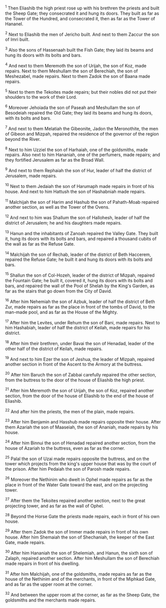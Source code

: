 <sup>1</sup> 
Then Eliashib the high priest rose up with his brethren the priests and built the Sheep Gate; they consecrated it and hung its doors. They built as far as the Tower of the Hundred, and consecrated it, then as far as the Tower of Hananel. 

<sup>2</sup> 
Next to Eliashib the men of Jericho built. And next to them Zaccur the son of Imri built. 

<sup>3</sup> 
Also the sons of Hassenaah built the Fish Gate; they laid its beams and hung its doors with its bolts and bars. 

<sup>4</sup> 
And next to them Meremoth the son of Urijah, the son of Koz, made repairs. Next to them Meshullam the son of Berechiah, the son of Meshezabel, made repairs. Next to them Zadok the son of Baana made repairs. 

<sup>5</sup> 
Next to them the Tekoites made repairs; but their nobles did not put their shoulders to the work of their Lord. 

<sup>6</sup> 
Moreover Jehoiada the son of Paseah and Meshullam the son of Besodeiah repaired the Old Gate; they laid its beams and hung its doors, with its bolts and bars. 

<sup>7</sup> 
And next to them Melatiah the Gibeonite, Jadon the Meronothite, the men of Gibeon and Mizpah, repaired the residence of the governor of the region beyond the River. 

<sup>8</sup> 
Next to him Uzziel the son of Harhaiah, one of the goldsmiths, made repairs. Also next to him Hananiah, one of the perfumers, made repairs; and they fortified Jerusalem as far as the Broad Wall. 

<sup>9</sup> 
And next to them Rephaiah the son of Hur, leader of half the district of Jerusalem, made repairs. 

<sup>10</sup> 
Next to them Jedaiah the son of Harumaph made repairs in front of his house. And next to him Hattush the son of Hashabniah made repairs. 

<sup>11</sup> 
Malchijah the son of Harim and Hashub the son of Pahath-Moab repaired another section, as well as the Tower of the Ovens. 

<sup>12</sup> 
And next to him was Shallum the son of Hallohesh, leader of half the district of Jerusalem; he and his daughters made repairs. 

<sup>13</sup> 
Hanun and the inhabitants of Zanoah repaired the Valley Gate. They built it, hung its doors with its bolts and bars, and repaired a thousand cubits of the wall as far as the Refuse Gate. 

<sup>14</sup> 
Malchijah the son of Rechab, leader of the district of Beth Haccerem, repaired the Refuse Gate; he built it and hung its doors with its bolts and bars. 

<sup>15</sup> 
Shallun the son of Col-Hozeh, leader of the district of Mizpah, repaired the Fountain Gate; he built it, covered it, hung its doors with its bolts and bars, and repaired the wall of the Pool of Shelah by the King's Garden, as far as the stairs that go down from the City of David. 

<sup>16</sup> 
After him Nehemiah the son of Azbuk, leader of half the district of Beth Zur, made repairs as far as the place in front of the tombs of David, to the man-made pool, and as far as the House of the Mighty. 

<sup>17</sup> 
After him the Levites, under Rehum the son of Bani, made repairs. Next to him Hashabiah, leader of half the district of Keilah, made repairs for his district. 

<sup>18</sup> 
After him their brethren, under Bavai the son of Henadad, leader of the other half of the district of Keilah, made repairs. 

<sup>19</sup> 
And next to him Ezer the son of Jeshua, the leader of Mizpah, repaired another section in front of the Ascent to the Armory at the buttress. 

<sup>20</sup> 
After him Baruch the son of Zabbai carefully repaired the other section, from the buttress to the door of the house of Eliashib the high priest. 

<sup>21</sup> 
After him Meremoth the son of Urijah, the son of Koz, repaired another section, from the door of the house of Eliashib to the end of the house of Eliashib. 

<sup>22</sup> 
And after him the priests, the men of the plain, made repairs. 

<sup>23</sup> 
After him Benjamin and Hasshub made repairs opposite their house. After them Azariah the son of Maaseiah, the son of Ananiah, made repairs by his house. 

<sup>24</sup> 
After him Binnui the son of Henadad repaired another section, from the house of Azariah to the buttress, even as far as the corner. 

<sup>25</sup> 
Palal the son of Uzai made repairs opposite the buttress, and on the tower which projects from the king's upper house that was by the court of the prison. After him Pedaiah the son of Parosh made repairs. 

<sup>26</sup> 
Moreover the Nethinim who dwelt in Ophel made repairs as far as the place in front of the Water Gate toward the east, and on the projecting tower. 

<sup>27</sup> 
After them the Tekoites repaired another section, next to the great projecting tower, and as far as the wall of Ophel. 

<sup>28</sup> 
Beyond the Horse Gate the priests made repairs, each in front of his own house. 

<sup>29</sup> 
After them Zadok the son of Immer made repairs in front of his own house. After him Shemaiah the son of Shechaniah, the keeper of the East Gate, made repairs. 

<sup>30</sup> 
After him Hananiah the son of Shelemiah, and Hanun, the sixth son of Zalaph, repaired another section. After him Meshullam the son of Berechiah made repairs in front of his dwelling. 

<sup>31</sup> 
After him Malchijah, one of the goldsmiths, made repairs as far as the house of the Nethinim and of the merchants, in front of the Miphkad Gate, and as far as the upper room at the corner. 

<sup>32</sup> 
And between the upper room at the corner, as far as the Sheep Gate, the goldsmiths and the merchants made repairs.